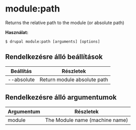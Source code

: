 # module:path
Returns the relative path to the module (or absolute path)

**Használat:**
```
$ drupal module:path [arguments] [options]
```

## Rendelkezésre álló beállítások
Beállítás | Részletek
-------|-------------
--absolute | Return module absolute path

## Rendelkezésre álló argumentumok
Argumentum | Részletek
---------|-------------
module | The Module name (machine name)
